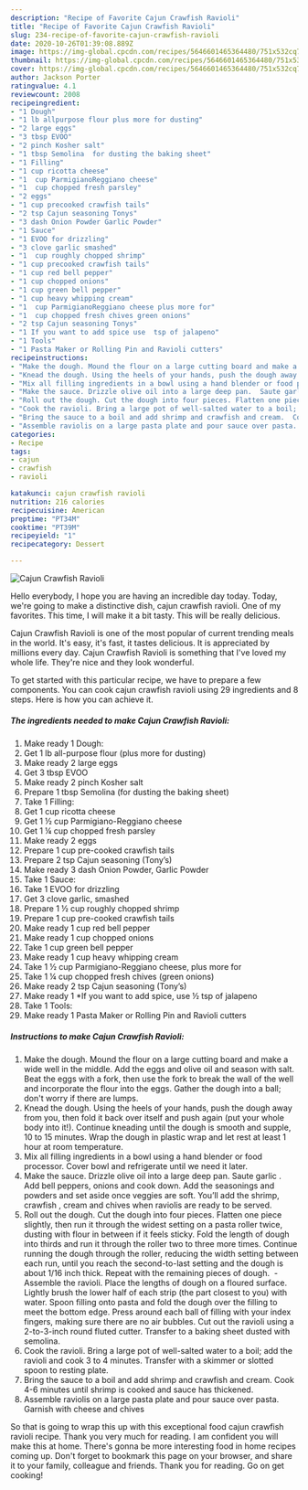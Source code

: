 ```yaml
---
description: "Recipe of Favorite Cajun Crawfish Ravioli"
title: "Recipe of Favorite Cajun Crawfish Ravioli"
slug: 234-recipe-of-favorite-cajun-crawfish-ravioli
date: 2020-10-26T01:39:08.889Z
image: https://img-global.cpcdn.com/recipes/5646601465364480/751x532cq70/cajun-crawfish-ravioli-recipe-main-photo.jpg
thumbnail: https://img-global.cpcdn.com/recipes/5646601465364480/751x532cq70/cajun-crawfish-ravioli-recipe-main-photo.jpg
cover: https://img-global.cpcdn.com/recipes/5646601465364480/751x532cq70/cajun-crawfish-ravioli-recipe-main-photo.jpg
author: Jackson Porter
ratingvalue: 4.1
reviewcount: 2008
recipeingredient:
- "1 Dough"
- "1 lb allpurpose flour plus more for dusting"
- "2 large eggs"
- "3 tbsp EVOO"
- "2 pinch Kosher salt"
- "1 tbsp Semolina  for dusting the baking sheet"
- "1 Filling"
- "1 cup ricotta cheese"
- "1  cup ParmigianoReggiano cheese"
- "1  cup chopped fresh parsley"
- "2 eggs"
- "1 cup precooked crawfish tails"
- "2 tsp Cajun seasoning Tonys"
- "3 dash Onion Powder Garlic Powder"
- "1 Sauce"
- "1 EVOO for drizzling"
- "3 clove garlic smashed"
- "1  cup roughly chopped shrimp"
- "1 cup precooked crawfish tails"
- "1 cup red bell pepper"
- "1 cup chopped onions"
- "1 cup green bell pepper"
- "1 cup heavy whipping cream"
- "1  cup ParmigianoReggiano cheese plus more for"
- "1  cup chopped fresh chives green onions"
- "2 tsp Cajun seasoning Tonys"
- "1 If you want to add spice use  tsp of jalapeno"
- "1 Tools"
- "1 Pasta Maker or Rolling Pin and Ravioli cutters"
recipeinstructions:
- "Make the dough. Mound the flour on a large cutting board and make a wide well in the middle. Add the eggs and olive oil and season with salt. Beat the eggs with a fork, then use the fork to break the wall of the well and incorporate the flour into the eggs. Gather the dough into a ball; don&#39;t worry if there are lumps."
- "Knead the dough. Using the heels of your hands, push the dough away from you, then fold it back over itself and push again (put your whole body into it!). Continue kneading until the dough is smooth and supple, 10 to 15 minutes. Wrap the dough in plastic wrap and let rest at least 1 hour at room temperature."
- "Mix all filling ingredients in a bowl using a hand blender or food processor.  Cover bowl and refrigerate until we need it later."
- "Make the sauce. Drizzle olive oil into a large deep pan.  Saute garlic .  Add bell peppers, onions and cook down.  Add the seasonings and powders and set aside once veggies are soft.  You’ll add the shrimp, crawfish , cream and chives when raviolis are ready to be served."
- "Roll out the dough. Cut the dough into four pieces. Flatten one piece slightly, then run it through the widest setting on a pasta roller twice, dusting with flour in between if it feels sticky. Fold the length of dough into thirds and run it through the roller two to three more times. Continue running the dough through the roller, reducing the width setting between each run, until you reach the second-to-last setting and the dough is about 1/16 inch thick. Repeat with the remaining pieces of dough.  Assemble the ravioli. Place the lengths of dough on a floured surface. Lightly brush the lower half of each strip (the part closest to you) with water. Spoon filling onto pasta and fold the dough over the filling to meet the bottom edge. Press around each ball of filling with your index fingers, making sure there are no air bubbles. Cut out the ravioli using a 2-to-3-inch round fluted cutter. Transfer to a baking sheet dusted with semolina."
- "Cook the ravioli. Bring a large pot of well-salted water to a boil; add the ravioli and cook 3 to 4 minutes. Transfer with a skimmer or slotted spoon to resting plate."
- "Bring the sauce to a boil and add shrimp and crawfish and cream.  Cook 4-6 minutes until shrimp is cooked and sauce has thickened."
- "Assemble raviolis on a large pasta plate and pour sauce over pasta.  Garnish with cheese and chives"
categories:
- Recipe
tags:
- cajun
- crawfish
- ravioli

katakunci: cajun crawfish ravioli 
nutrition: 216 calories
recipecuisine: American
preptime: "PT34M"
cooktime: "PT39M"
recipeyield: "1"
recipecategory: Dessert

---
```



![Cajun Crawfish Ravioli](https://img-global.cpcdn.com/recipes/5646601465364480/751x532cq70/cajun-crawfish-ravioli-recipe-main-photo.jpg)

Hello everybody, I hope you are having an incredible day today. Today, we're going to make a distinctive dish, cajun crawfish ravioli. One of my favorites. This time, I will make it a bit tasty. This will be really delicious.

Cajun Crawfish Ravioli is one of the most popular of current trending meals in the world. It's easy, it's fast, it tastes delicious. It is appreciated by millions every day. Cajun Crawfish Ravioli is something that I've loved my whole life. They're nice and they look wonderful.




To get started with this particular recipe, we have to prepare a few components. You can cook cajun crawfish ravioli using 29 ingredients and 8 steps. Here is how you can achieve it.

<!--inarticleads1-->

##### The ingredients needed to make Cajun Crawfish Ravioli:

1. Make ready 1 Dough:
1. Get 1 lb all-purpose flour (plus more for dusting)
1. Make ready 2 large eggs
1. Get 3 tbsp EVOO
1. Make ready 2 pinch Kosher salt
1. Prepare 1 tbsp Semolina  (for dusting the baking sheet)
1. Take 1 Filling:
1. Get 1 cup ricotta cheese
1. Get 1 ½ cup Parmigiano-Reggiano cheese
1. Get 1 ¼ cup chopped fresh parsley
1. Make ready 2 eggs
1. Prepare 1 cup pre-cooked crawfish tails
1. Prepare 2 tsp Cajun seasoning (Tony’s)
1. Make ready 3 dash Onion Powder, Garlic Powder
1. Take 1 Sauce:
1. Take 1 EVOO for drizzling
1. Get 3 clove garlic, smashed
1. Prepare 1 ½ cup roughly chopped shrimp
1. Prepare 1 cup pre-cooked crawfish tails
1. Make ready 1 cup red bell pepper
1. Make ready 1 cup chopped onions
1. Take 1 cup green bell pepper
1. Make ready 1 cup heavy whipping cream
1. Take 1 ½ cup Parmigiano-Reggiano cheese, plus more for
1. Take 1 ¼ cup chopped fresh chives (green onions)
1. Make ready 2 tsp Cajun seasoning (Tony’s)
1. Make ready 1 *If you want to add spice, use ½ tsp of jalapeno
1. Take 1 Tools:
1. Make ready 1 Pasta Maker or Rolling Pin and Ravioli cutters




<!--inarticleads2-->

##### Instructions to make Cajun Crawfish Ravioli:

1. Make the dough. Mound the flour on a large cutting board and make a wide well in the middle. Add the eggs and olive oil and season with salt. Beat the eggs with a fork, then use the fork to break the wall of the well and incorporate the flour into the eggs. Gather the dough into a ball; don&#39;t worry if there are lumps.
1. Knead the dough. Using the heels of your hands, push the dough away from you, then fold it back over itself and push again (put your whole body into it!). Continue kneading until the dough is smooth and supple, 10 to 15 minutes. Wrap the dough in plastic wrap and let rest at least 1 hour at room temperature.
1. Mix all filling ingredients in a bowl using a hand blender or food processor.  Cover bowl and refrigerate until we need it later.
1. Make the sauce. Drizzle olive oil into a large deep pan.  Saute garlic .  Add bell peppers, onions and cook down.  Add the seasonings and powders and set aside once veggies are soft.  You’ll add the shrimp, crawfish , cream and chives when raviolis are ready to be served.
1. Roll out the dough. Cut the dough into four pieces. Flatten one piece slightly, then run it through the widest setting on a pasta roller twice, dusting with flour in between if it feels sticky. Fold the length of dough into thirds and run it through the roller two to three more times. Continue running the dough through the roller, reducing the width setting between each run, until you reach the second-to-last setting and the dough is about 1/16 inch thick. Repeat with the remaining pieces of dough.  - Assemble the ravioli. Place the lengths of dough on a floured surface. Lightly brush the lower half of each strip (the part closest to you) with water. Spoon filling onto pasta and fold the dough over the filling to meet the bottom edge. Press around each ball of filling with your index fingers, making sure there are no air bubbles. Cut out the ravioli using a 2-to-3-inch round fluted cutter. Transfer to a baking sheet dusted with semolina.
1. Cook the ravioli. Bring a large pot of well-salted water to a boil; add the ravioli and cook 3 to 4 minutes. Transfer with a skimmer or slotted spoon to resting plate.
1. Bring the sauce to a boil and add shrimp and crawfish and cream.  Cook 4-6 minutes until shrimp is cooked and sauce has thickened.
1. Assemble raviolis on a large pasta plate and pour sauce over pasta.  Garnish with cheese and chives




So that is going to wrap this up with this exceptional food cajun crawfish ravioli recipe. Thank you very much for reading. I am confident you will make this at home. There's gonna be more interesting food in home recipes coming up. Don't forget to bookmark this page on your browser, and share it to your family, colleague and friends. Thank you for reading. Go on get cooking!
